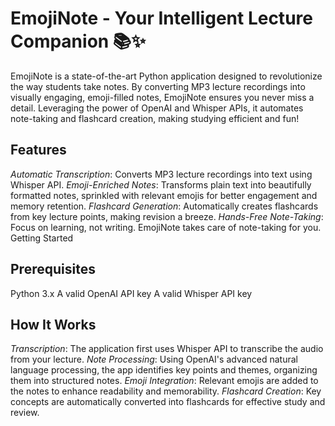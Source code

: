 # EmojiNote - Your Intelligent Lecture Companion 📚✨
EmojiNote is a state-of-the-art Python application designed to revolutionize the way students take notes. By converting MP3 lecture recordings into visually engaging, emoji-filled notes, EmojiNote ensures you never miss a detail. Leveraging the power of OpenAI and Whisper APIs, it automates note-taking and flashcard creation, making studying efficient and fun!

## Features
*Automatic Transcription*: Converts MP3 lecture recordings into text using Whisper API.
*Emoji-Enriched Notes*: Transforms plain text into beautifully formatted notes, sprinkled with relevant emojis for better engagement and memory retention.
*Flashcard Generation*: Automatically creates flashcards from key lecture points, making revision a breeze.
*Hands-Free Note-Taking*: Focus on learning, not writing. EmojiNote takes care of note-taking for you.
Getting Started
## Prerequisites
Python 3.x
A valid OpenAI API key
A valid Whisper API key

## How It Works
*Transcription*: The application first uses Whisper API to transcribe the audio from your lecture.
*Note Processing*: Using OpenAI's advanced natural language processing, the app identifies key points and themes, organizing them into structured notes.
*Emoji Integration*: Relevant emojis are added to the notes to enhance readability and memorability.
*Flashcard Creation*: Key concepts are automatically converted into flashcards for effective study and review.